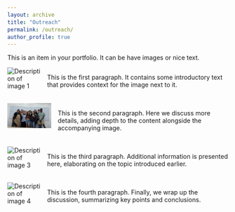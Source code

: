 ```yaml
---
layout: archive
title: "Outreach"
permalink: /outreach/
author_profile: true
---
```


This is an item in your portfolio. It can be have images or nice text.
<div style="display: flex; align-items: flex-start; margin-bottom: 20px;">
    <img src="image1.jpg" alt="Description of image 1" style="margin-right: 15px; width: 100px;">
    <div>
        <p>This is the first paragraph. It contains some introductory text that provides context for the image next to it.</p>
    </div>
</div>

<div style="display: flex; align-items: flex-start; margin-bottom: 20px;">
    <img src="REU_2024_cohort.JPG" style="margin-right: 15px; width: 100px;">
    <div>
        <p>This is the second paragraph. Here we discuss more details, adding depth to the content alongside the accompanying image.</p>
    </div>
</div>

<div style="display: flex; align-items: flex-start; margin-bottom: 20px;">
    <img src="image3.jpg" alt="Description of image 3" style="margin-right: 15px; width: 100px;">
    <div>
        <p>This is the third paragraph. Additional information is presented here, elaborating on the topic introduced earlier.</p>
    </div>
</div>

<div style="display: flex; align-items: flex-start; margin-bottom: 20px;">
    <img src="image4.jpg" alt="Description of image 4" style="margin-right: 15px; width: 100px;">
    <div>
        <p>This is the fourth paragraph. Finally, we wrap up the discussion, summarizing key points and conclusions.</p>
    </div>
</div>
